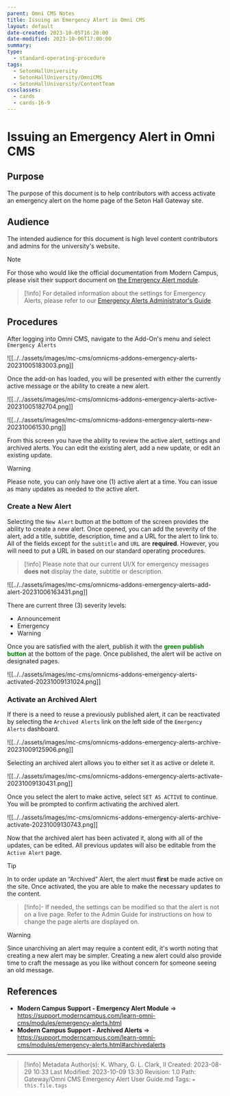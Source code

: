```yaml
---
parent: Omni CMS Notes
title: Issuing an Emergency Alert in Omni CMS
layout: default
date-created: 2023-10-05T16:20:00
date-modified: 2023-10-06T17:00:00
summary: 
type:
  - standard-operating-procedure
tags:
  - SetonHallUniversity
  - SetonHallUniversity/OmniCMS
  - SetonHallUniversity/ContentTeam
cssclasses:
  - cards
  - cards-16-9
---
```


# Issuing an Emergency Alert in Omni CMS

## Purpose

The purpose of this document is to help contributors with access activate an emergency alert on the home page of the Seton Hall Gateway site.
## Audience

The intended audience for this document is high level content contributors and admins for the university's website.

> [!note]
> For those who would like the official documentation from Modern Campus, please visit their support document on [the Emergency Alert module](https://support.moderncampus.com/learn-omni-cms/modules/emergency-alerts.html).

> [!info] 
> For detailed information about the settings for Emergency Alerts, please refer to our [Emergency Alerts Administrator's Guide](https://studentshu.sharepoint.com/:w:/t/moderncampus/Ed30M0K0Sv9IrP9R29IZTSYBtx0alzPt7bwHCH2FjY1gUA?e=hllpBp).

## Procedures

After logging into Omni CMS, navigate to the Add-On's menu and select `Emergency Alerts` 

![[../../assets/images/mc-cms/omnicms-addons-emergency-alerts-20231005183003.png]]

Once the add-on has loaded, you will be presented with either the currently active message or the ability to create a new alert.

![[../../assets/images/mc-cms/omnicms-addons-emergency-alerts-active-20231005182704.png]]

![[../../assets/images/mc-cms/omnicms-addons-emergency-alerts-new-202310061530.png]]

From this screen you have the ability to review the active alert, settings and archived alerts. You can edit the existing alert, add a new update, or edit an existing update. 

> [!warning]
> Please note, you can only have one (1) active alert at a time. You can issue as many updates as needed to the active alert.

### Create a New Alert

Selecting the `New Alert` button at the bottom of the screen provides the ability to create a new alert. Once opened, you can add the severity of the alert, add a title, subtitle, description, time and a URL for the alert to link to. All of the fields except for the `subtitle` and `URL` are **required**. However, you will need to put a URL in based on our standard operating procedures.

> [!info]
> Please note that our current UI/X for emergency messages **does not** display the date, subtitle or description.

![[../../assets/images/mc-cms/omnicms-addons-emergency-alerts-add-alert-20231006163431.png]]

There are current three (3) severity levels:

- Announcement
- Emergency
- Warning

Once you are satisfied with the alert, publish it with the <span style="color:green; font-weight:bold">green publish button</span> at the bottom of the page. Once published, the alert will be active on designated pages.

![[../../assets/images/mc-cms/omnicms-addons-emergency-alerts-activated-20231009131024.png]]

### Activate an Archived Alert

If there is a need to reuse a previously published alert, it can be reactivated by selecting the `Archived Alerts` link on the left side of the `Emergency Alerts` dashboard.

![[../../assets/images/mc-cms/omnicms-addons-emergency-alerts-archive-20231009125906.png]]

Selecting an archived alert allows you to either set it as active or delete it. 

![[../../assets/images/mc-cms/omnicms-addons-emergency-alerts-activate-20231009130431.png]]

Once you select the alert to make active, select `SET AS ACTIVE` to continue. You will be prompted to confirm activating the archived alert.

![[../../assets/images/mc-cms/omnicms-addons-emergency-alerts-archive-activate-20231009130743.png]]

Now that the archived alert has been activated it, along with all of the updates, can be edited. All previous updates will also be editable from the `Active Alert` page.

> [!tip] 
> In to order update an “Archived” Alert, the alert must **first** be made active on the site. Once activated, the you are able to make the necessary updates to the content.
> 
> > [!info]-
> > If needed, the settings can be modified so that the alert is not on a live page. Refer to the Admin Guide for instructions on how to change the page alerts are displayed on.

> [!warning]
> Since unarchiving an alert may require a content edit, it's worth noting that creating a new alert may be simpler. Creating a new alert could also provide time to craft the message as you like without concern for someone seeing an old message.

## References

- **Modern Campus Support - Emergency Alert Module** 
  =>  https://support.moderncampus.com/learn-omni-cms/modules/emergency-alerts.html
- **Modern Campus Support - Archived Alerts**
  => https://support.moderncampus.com/learn-omni-cms/modules/emergency-alerts.html#archivedalerts

--- 

> [!info] Metadata
> Author(s): K. Whary, G. L. Clark, II
> Created: 2023-08-29 10:33
> Last Modified: 2023-10-09 13:30
> Revision: 1.0
> Path: Gateway/Omni CMS Emergency Alert User Guide.md
> Tags: `= this.file.tags`
